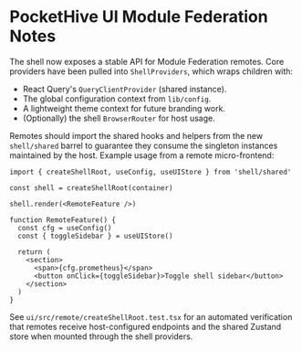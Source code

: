 # PocketHive UI Module Federation Notes

The shell now exposes a stable API for Module Federation remotes. Core providers have been pulled into `ShellProviders`, which wraps
children with:

- React Query's `QueryClientProvider` (shared instance).
- The global configuration context from `lib/config`.
- A lightweight theme context for future branding work.
- (Optionally) the shell `BrowserRouter` for host usage.

Remotes should import the shared hooks and helpers from the new `shell/shared` barrel to guarantee they consume the singleton
instances maintained by the host. Example usage from a remote micro-frontend:

```tsx
import { createShellRoot, useConfig, useUIStore } from 'shell/shared'

const shell = createShellRoot(container)

shell.render(<RemoteFeature />)

function RemoteFeature() {
  const cfg = useConfig()
  const { toggleSidebar } = useUIStore()

  return (
    <section>
      <span>{cfg.prometheus}</span>
      <button onClick={toggleSidebar}>Toggle shell sidebar</button>
    </section>
  )
}
```

See `ui/src/remote/createShellRoot.test.tsx` for an automated verification that remotes receive host-configured endpoints and the shared
Zustand store when mounted through the shell providers.
